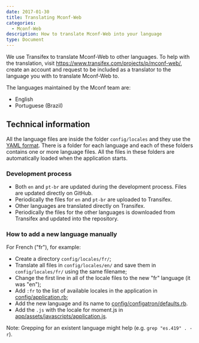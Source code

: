 ```yaml
---
date: 2017-01-30
title: Translating Mconf-Web
categories:
  - Mconf-Web
description: How to translate Mconf-Web into your language
type: Document
---
```


We use Transifex to translate Mconf-Web to other languages. To help with the translation, visit https://www.transifex.com/projects/p/mconf-web/, create an account and request to be included as a translator to the language you with to translate Mconf-Web to.

The languages maintained by the Mconf team are:

* English
* Portuguese (Brazil)


## Technical information

All the language files are inside the folder `config/locales` and they use the [YAML format](http://guides.rubyonrails.org/i18n.html). There is a folder for each language and each of these folders contains one or more language files. All the files in these folders are automatically loaded when the application starts.

### Development process

* Both `en` and `pt-br` are updated during the development process. Files are updated directly on GitHub.
* Periodically the files for `en` and `pt-br` are uploaded to Transifex.
* Other languages are translated directly on Transifex.
* Periodically the files for the other languages is downloaded from Transifex and updated into the repository.

### How to add a new language manually

For French ("fr"), for example:

* Create a directory `config/locales/fr/`;
* Translate all files in `config/locales/en/` and save them in `config/locales/fr/` using the same filename;
* Change the first line in all of the locale files to the new "fr" language (it was "en");
* Add `:fr` to the list of available locales in the application in [config/application.rb](https://github.com/mconf/mconf-web/blob/master/config/application.rb#L52);
* Add the new language and its name to [config/configatron/defaults.rb](https://github.com/mconf/mconf-web/blob/master/config/configatron/defaults.rb#L42).
* Add the `.js` with the locale for moment.js in [app/assets/javascripts/application.js](https://github.com/mconf/mconf-web/blob/master/app/assets/javascripts/application.js#L31).

Note: Grepping for an existent language might help (e.g. `grep "es.419" . -r`).

